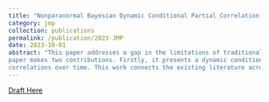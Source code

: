 ```yaml
---
title: "Nonparanormal Bayesian Dynamic Conditional Partial Correlation Model with Multivariate Volatility Applications"
category: jmp
collection: publications
permalink: /publication/2023-JMP
date: 2023-10-01
abstract: "This paper addresses a gap in the limitations of traditional multivariate volatility models in capturing complex conditional dependencies. To address this, we introduce a new perspective through a dynamic framework integrated with the Nonparanormal model for estimating dynamic conditional partial correlations. Unlike existing methodologies, our approach employs precision matrices and focuses on their temporal evolution, providing a more nuanced understanding of conditional independence among multiple assets. The
paper makes two contributions. Firstly, it presents a dynamic conditional framework that leverages precision matrices, achieved through Bayesian estimation methods incorporating elements from DCC-GARCH and DC-MSV models. Secondly, the paper handles high-dimensional settings through a coherent Bayesian estimation procedure, addressing the computational burdens associated with large datasets. A Monte Carlo simulation and empirical applications substantiate the method’s efficacy, particularly in settings with dynamic conditional correlations. The proposed methodology enhances the granularity of financial market analysis by providing a richer representation of conditional partial
correlations over time. This work connects the existing literature across high-dimensional multivariate volatility models, copula models, and Nonparanormal models."
---
```


[Draft Here](https://github.com/HayunSong-PhD/hayunsong-phd.github.io/blob/master/files/JMP_Hayun_Song_Draft_101223.pdf)
